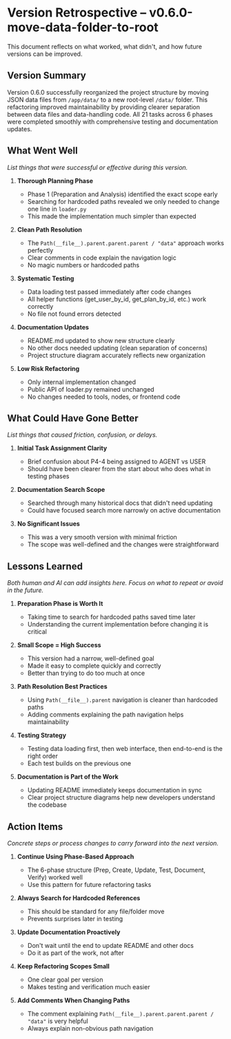 # Version Retrospective – v0.6.0-move-data-folder-to-root
This document reflects on what worked, what didn't, and how future versions can be improved.

## Version Summary
Version 0.6.0 successfully reorganized the project structure by moving JSON data files from `/app/data/` to a new root-level `/data/` folder. This refactoring improved maintainability by providing clearer separation between data files and data-handling code. All 21 tasks across 6 phases were completed smoothly with comprehensive testing and documentation updates.

## What Went Well
_List things that were successful or effective during this version._

1. **Thorough Planning Phase**
   - Phase 1 (Preparation and Analysis) identified the exact scope early
   - Searching for hardcoded paths revealed we only needed to change one line in `loader.py`
   - This made the implementation much simpler than expected

2. **Clean Path Resolution**
   - The `Path(__file__).parent.parent.parent / "data"` approach works perfectly
   - Clear comments in code explain the navigation logic
   - No magic numbers or hardcoded paths

3. **Systematic Testing**
   - Data loading test passed immediately after code changes
   - All helper functions (get_user_by_id, get_plan_by_id, etc.) work correctly
   - No file not found errors detected

4. **Documentation Updates**
   - README.md updated to show new structure clearly
   - No other docs needed updating (clean separation of concerns)
   - Project structure diagram accurately reflects new organization

5. **Low Risk Refactoring**
   - Only internal implementation changed
   - Public API of loader.py remained unchanged
   - No changes needed to tools, nodes, or frontend code

## What Could Have Gone Better
_List things that caused friction, confusion, or delays._

1. **Initial Task Assignment Clarity**
   - Brief confusion about P4-4 being assigned to AGENT vs USER
   - Should have been clearer from the start about who does what in testing phases

2. **Documentation Search Scope**
   - Searched through many historical docs that didn't need updating
   - Could have focused search more narrowly on active documentation

3. **No Significant Issues**
   - This was a very smooth version with minimal friction
   - The scope was well-defined and the changes were straightforward

## Lessons Learned
_Both human and AI can add insights here. Focus on what to repeat or avoid in the future._

1. **Preparation Phase is Worth It**
   - Taking time to search for hardcoded paths saved time later
   - Understanding the current implementation before changing it is critical

2. **Small Scope = High Success**
   - This version had a narrow, well-defined goal
   - Made it easy to complete quickly and correctly
   - Better than trying to do too much at once

3. **Path Resolution Best Practices**
   - Using `Path(__file__).parent` navigation is cleaner than hardcoded paths
   - Adding comments explaining the path navigation helps maintainability

4. **Testing Strategy**
   - Testing data loading first, then web interface, then end-to-end is the right order
   - Each test builds on the previous one

5. **Documentation is Part of the Work**
   - Updating README immediately keeps documentation in sync
   - Clear project structure diagrams help new developers understand the codebase

## Action Items
_Concrete steps or process changes to carry forward into the next version._

1. **Continue Using Phase-Based Approach**
   - The 6-phase structure (Prep, Create, Update, Test, Document, Verify) worked well
   - Use this pattern for future refactoring tasks

2. **Always Search for Hardcoded References**
   - This should be standard for any file/folder move
   - Prevents surprises later in testing

3. **Update Documentation Proactively**
   - Don't wait until the end to update README and other docs
   - Do it as part of the work, not after

4. **Keep Refactoring Scopes Small**
   - One clear goal per version
   - Makes testing and verification much easier

5. **Add Comments When Changing Paths**
   - The comment explaining `Path(__file__).parent.parent.parent / "data"` is very helpful
   - Always explain non-obvious path navigation
